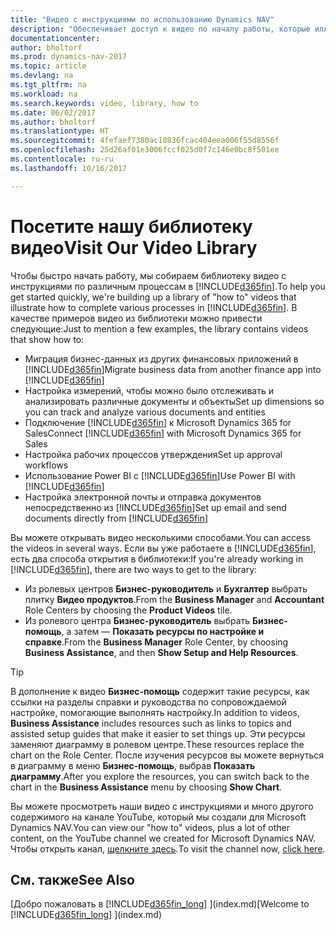 ```yaml
---
title: "Видео с инструкциями по использованию Dynamics NAV"
description: "Обеспечивает доступ к видео по началу работы, которые иллюстрируют выполнение типовых задач."
documentationcenter: 
author: bholtorf
ms.prod: dynamics-nav-2017
ms.topic: article
ms.devlang: na
ms.tgt_pltfrm: na
ms.workload: na
ms.search.keywords: video, library, how to
ms.date: 06/02/2017
ms.author: bholtorf
ms.translationtype: HT
ms.sourcegitcommit: 4fefaef7380ac10836fcac404eea006f55d8556f
ms.openlocfilehash: 25d26af01e3006fccf025d0f7c146e0bc8f501ee
ms.contentlocale: ru-ru
ms.lasthandoff: 10/16/2017

---
```

# <a name="visit-our-video-library"></a><span data-ttu-id="9cb88-103">Посетите нашу библиотеку видео</span><span class="sxs-lookup"><span data-stu-id="9cb88-103">Visit Our Video Library</span></span>
<span data-ttu-id="9cb88-104">Чтобы быстро начать работу, мы собираем библиотеку видео с инструкциями по различным процессам в [!INCLUDE[d365fin](includes/d365fin_md.md)].</span><span class="sxs-lookup"><span data-stu-id="9cb88-104">To help you get started quickly, we're building up a library of "how to" videos that illustrate how to complete various processes in [!INCLUDE[d365fin](includes/d365fin_md.md)].</span></span> <span data-ttu-id="9cb88-105">В качестве примеров видео из библиотеки можно привести следующие:</span><span class="sxs-lookup"><span data-stu-id="9cb88-105">Just to mention a few examples, the library contains videos that show how to:</span></span>  

* <span data-ttu-id="9cb88-106">Миграция бизнес-данных из других финансовых приложений в [!INCLUDE[d365fin](includes/d365fin_md.md)]</span><span class="sxs-lookup"><span data-stu-id="9cb88-106">Migrate business data from another finance app into [!INCLUDE[d365fin](includes/d365fin_md.md)]</span></span>  
* <span data-ttu-id="9cb88-107">Настройка измерений, чтобы можно было отслеживать и анализировать различные документы и объекты</span><span class="sxs-lookup"><span data-stu-id="9cb88-107">Set up dimensions so you can track and analyze various documents and entities</span></span>
* <span data-ttu-id="9cb88-108">Подключение [!INCLUDE[d365fin](includes/d365fin_md.md)] к Microsoft Dynamics 365 for Sales</span><span class="sxs-lookup"><span data-stu-id="9cb88-108">Connect [!INCLUDE[d365fin](includes/d365fin_md.md)] with Microsoft Dynamics 365 for Sales</span></span>
* <span data-ttu-id="9cb88-109">Настройка рабочих процессов утверждения</span><span class="sxs-lookup"><span data-stu-id="9cb88-109">Set up approval workflows</span></span>  
* <span data-ttu-id="9cb88-110">Использование Power BI с [!INCLUDE[d365fin](includes/d365fin_md.md)]</span><span class="sxs-lookup"><span data-stu-id="9cb88-110">Use Power BI with [!INCLUDE[d365fin](includes/d365fin_md.md)]</span></span>  
* <span data-ttu-id="9cb88-111">Настройка электронной почты и отправка документов непосредственно из [!INCLUDE[d365fin](includes/d365fin_md.md)]</span><span class="sxs-lookup"><span data-stu-id="9cb88-111">Set up email and send documents directly from [!INCLUDE[d365fin](includes/d365fin_md.md)]</span></span>  

<span data-ttu-id="9cb88-112">Вы можете открывать видео несколькими способами.</span><span class="sxs-lookup"><span data-stu-id="9cb88-112">You can access the videos in several ways.</span></span> <span data-ttu-id="9cb88-113">Если вы уже работаете в [!INCLUDE[d365fin](includes/d365fin_md.md)], есть два способа открытия в библиотеки:</span><span class="sxs-lookup"><span data-stu-id="9cb88-113">If you're already working in [!INCLUDE[d365fin](includes/d365fin_md.md)], there are two ways to get to the library:</span></span>

* <span data-ttu-id="9cb88-114">Из ролевых центров **Бизнес-руководитель** и **Бухгалтер** выбрать плитку **Видео продуктов**.</span><span class="sxs-lookup"><span data-stu-id="9cb88-114">From the **Business Manager** and **Accountant** Role Centers by choosing the **Product Videos** tile.</span></span>  
* <span data-ttu-id="9cb88-115">Из ролевого центра **Бизнес-руководитель** выбрать **Бизнес-помощь**, а затем — **Показать ресурсы по настройке и справке**.</span><span class="sxs-lookup"><span data-stu-id="9cb88-115">From the **Business Manager** Role Center, by choosing **Business Assistance**, and then **Show Setup and Help Resources**.</span></span>  

> [!Tip]  
> <span data-ttu-id="9cb88-116">В дополнение к видео **Бизнес-помощь** содержит такие ресурсы, как ссылки на разделы справки и руководства по сопровождаемой настройке, помогающие выполнять настройку.</span><span class="sxs-lookup"><span data-stu-id="9cb88-116">In addition to videos, **Business Assistance** includes resources such as links to topics and assisted setup guides that make it easier to set things up.</span></span> <span data-ttu-id="9cb88-117">Эти ресурсы заменяют диаграмму в ролевом центре.</span><span class="sxs-lookup"><span data-stu-id="9cb88-117">These resources replace the chart on the Role Center.</span></span> <span data-ttu-id="9cb88-118">После изучения ресурсов вы можете вернуться в диаграмму в меню **Бизнес-помощь**, выбрав **Показать диаграмму**.</span><span class="sxs-lookup"><span data-stu-id="9cb88-118">After you explore the resources, you can switch back to the chart in the **Business Assistance** menu by choosing **Show Chart**.</span></span>  
  
<span data-ttu-id="9cb88-119">Вы можете просмотреть наши видео с инструкциями и много другого содержимого на канале YouTube, который мы создали для Microsoft Dynamics NAV.</span><span class="sxs-lookup"><span data-stu-id="9cb88-119">You can view our "how to" videos, plus a lot of other content, on the YouTube channel we created for Microsoft Dynamics NAV.</span></span> <span data-ttu-id="9cb88-120">Чтобы открыть канал, [щелкните здесь](https://go.microsoft.com/fwlink/?linkid=851533).</span><span class="sxs-lookup"><span data-stu-id="9cb88-120">To visit the channel now, [click here](https://go.microsoft.com/fwlink/?linkid=851533).</span></span>

## <a name="see-also"></a><span data-ttu-id="9cb88-121">См. также</span><span class="sxs-lookup"><span data-stu-id="9cb88-121">See Also</span></span>
<span data-ttu-id="9cb88-122">[Добро пожаловать в [!INCLUDE[d365fin_long](includes/d365fin_long_md.md)] ](index.md)</span><span class="sxs-lookup"><span data-stu-id="9cb88-122">[Welcome to [!INCLUDE[d365fin_long](includes/d365fin_long_md.md)] ](index.md)</span></span>

